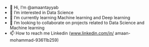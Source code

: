 - 👋 Hi, I’m @amaantayyab
- 👀 I’m interested in Data Science
- 🌱 I’m currently learning Machine learning and Deep learning
- 💞️ I’m looking to collaborate on projects related to Data Science and Machine learning
- 📫 How to reach me Linkedin (www.linkedin.com/in/
amaan-mohammad-93611b259)


<!---
amaantayyab/amaantayyab is a ✨ special ✨ repository because its `README.md` (this file) appears on your GitHub profile.
You can click the Preview link to take a look at your changes.
--->
